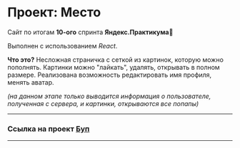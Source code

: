 # Проект: Место

Сайт по итогам **10-ого** спринта **Яндекс.Практикума**:purple_heart:

Выполнен с использованием *React*.

**Что это?** Несложная страничка с сеткой из картинок, которую можно пополнять. Картинки можно "лайкать", удалять, открывать в полном размере. Реализована возможность редактировать имя профиля, менять аватар. 

*(на данном этапе только выводится информация о пользователе, полученная с сервера, и картинки, открываются все попапы)*
___
### **Ссылка на проект** [Буп](https://weilingeria.github.io/mesto/index.html)
___
